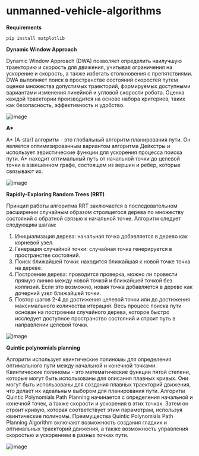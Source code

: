 # unmanned-vehicle-algorithms
**Requirements**
```console
pip install matplotlib
```

**Dynamic Window Approach**

Dynamic Window Approach (DWA) позволяет определить наилучшую траекторию и скорость для движения, учитывая ограничения на ускорение и скорость, а также избегать столкновения с препятствиями.
DWA выполняет поиск в пространстве состояний скоростей путем оценки множества допустимых траекторий, формируемых доступными вариантами изменения линейной и угловой скорости робота. Оценка каждой траектории производится на основе набора критериев, таких как безопасность, эффективность и удобство.

![image](https://github.com/thehighestmath/unmanned-vehicle-algorithms/assets/48179773/6ab637ba-b100-44f4-bf2a-1e31c05341fc)

**A\***

A* (A-star) алгоритм - это глобальный алгоритм планирования пути. Он является оптимизированным вариантом алгоритма Дейкстры и использует эвристические функции для ускорения процесса поиска пути. A* находит оптимальный путь от начальной точки до целевой точки в взвешенном графе, состоящем из вершин и ребер, которые связывают их.

![image](https://github.com/thehighestmath/unmanned-vehicle-algorithms/assets/48179773/38ad458e-005a-4ea3-ab2d-46901f6d573e)


**Rapidly-Exploring Random Trees (RRT)**

Принцип работы алгоритма RRT заключается в последовательном расширении случайным образом строящегося дерева по множеству состояний с обратной связью к начальной точке. Алгоритм следует следующим шагам:
1. Инициализация дерева: начальная точка добавляется в дерево как корневой узел.
2. Генерация случайной точки: случайная точка генерируется в пространстве состояний.
3. Поиск ближайшей точки: находится ближайшая к новой точке точка на дереве.
4. Построение дерева: проводится проверка, можно ли провести прямую линию между новой точкой и ближайшей точкой без коллизий. Если это возможно, новая точка добавляется в дерево как дочерний узел ближайшей точки.
5. Повтор шагов 2-4 до достижения целевой точки или до достижения максимального количества итераций.
Весь процесс поиска пути основан на построении случайного дерева, которое быстро исследует доступное пространство состояний и строит путь в направлении целевой точки.

![image](https://github.com/thehighestmath/unmanned-vehicle-algorithms/assets/48179773/c8aaa83b-b215-4558-ae8d-c1176f888f30)

**Quintic polynomials planning**

Алгоритм использует квинтические полиномы для определения оптимального пути между начальной и конечной точками.
Квинтические полиномы - это математические функции пятой степени, которые могут быть использованы для описания плавных кривых. Они могут быть использованы для создания плавных траекторий движения, что делает их идеальным выбором для планирования пути.
Алгоритм Quintic Polynomials Path Planning начинается с определения начальной и конечной точек, а также скорости и ускорения в этих точках. Затем он строит кривую, которая соответствует этим параметрам, используя квинтические полиномы.
Преимущества Quintic Polynomials Path Planning Algorithm включают возможность создания гладких и оптимальных траекторий движения, а также возможность управления скоростью и ускорением в разных точках пути.

![image](https://github.com/thehighestmath/unmanned-vehicle-algorithms/assets/48179773/dc082504-047f-4415-b880-82a2d4930b65)
